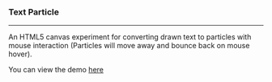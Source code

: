 ### Text Particle

---

An HTML5 canvas experiment for converting drawn text to particles with mouse interaction (Particles will move away and bounce back on mouse hover).

You can view the demo [here](https://jonathanching.github.io/text-particles/index.html)